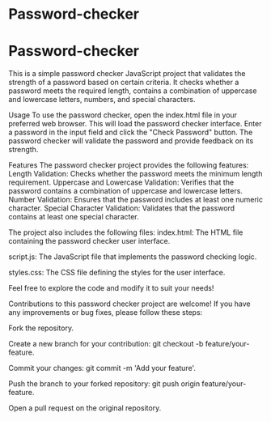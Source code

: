 # Password-checker
# Password-checker
This is a simple password checker JavaScript project that validates the strength of a password based on certain criteria. It checks whether a password meets the required length, contains a combination of uppercase and lowercase letters, numbers, and special characters.

Usage
To use the password checker, open the index.html file in your preferred web browser. This will load the password checker interface.
Enter a password in the input field and click the "Check Password" button. The password checker will validate the password and provide feedback on its strength.

Features
The password checker project provides the following features:
Length Validation: Checks whether the password meets the minimum length requirement.
Uppercase and Lowercase Validation: Verifies that the password contains a combination of uppercase and lowercase letters.
Number Validation: Ensures that the password includes at least one numeric character.
Special Character Validation: Validates that the password contains at least one special character.

The project also includes the following files:
index.html: The HTML file containing the password checker user interface.

script.js: The JavaScript file that implements the password checking logic.

styles.css: The CSS file defining the styles for the user interface.

Feel free to explore the code and modify it to suit your needs!

Contributions to this password checker project are welcome! If you have any improvements or bug fixes, please follow these steps:

Fork the repository.

Create a new branch for your contribution: git checkout -b feature/your-feature.

Commit your changes: git commit -m 'Add your feature'.

Push the branch to your forked repository: git push origin feature/your-feature.

Open a pull request on the original repository.

